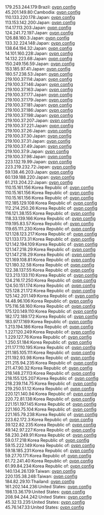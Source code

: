 179.253.244.179:Brazil: [ovpn config](vpn/179_253_244_179.ovpn)  
45.201.149.80:Cambodia: [ovpn config](vpn/45_201_149_80.ovpn)  
110.133.220.178:Japan: [ovpn config](vpn/110_133_220_178.ovpn)  
113.153.142.200:Japan: [ovpn config](vpn/113_153_142_200.ovpn)  
114.17.113.203:Japan: [ovpn config](vpn/114_17_113_203.ovpn)  
124.241.72.197:Japan: [ovpn config](vpn/124_241_72_197.ovpn)  
126.88.160.3:Japan: [ovpn config](vpn/126_88_160_3.ovpn)  
133.32.224.148:Japan: [ovpn config](vpn/133_32_224_148.ovpn)  
138.64.194.32:Japan: [ovpn config](vpn/138_64_194_32.ovpn)  
14.101.160.228:Japan: [ovpn config](vpn/14_101_160_228.ovpn)  
14.132.223.68:Japan: [ovpn config](vpn/14_132_223_68.ovpn)  
150.249.156.59:Japan: [ovpn config](vpn/150_249_156_59.ovpn)  
153.185.97.41:Japan: [ovpn config](vpn/153_185_97_41.ovpn)  
180.57.238.53:Japan: [ovpn config](vpn/180_57_238_53.ovpn)  
219.100.37.114:Japan: [ovpn config](vpn/219_100_37_114.ovpn)  
219.100.37.146:Japan: [ovpn config](vpn/219_100_37_146.ovpn)  
219.100.37.163:Japan: [ovpn config](vpn/219_100_37_163.ovpn)  
219.100.37.177:Japan: [ovpn config](vpn/219_100_37_177.ovpn)  
219.100.37.179:Japan: [ovpn config](vpn/219_100_37_179.ovpn)  
219.100.37.181:Japan: [ovpn config](vpn/219_100_37_181.ovpn)  
219.100.37.186:Japan: [ovpn config](vpn/219_100_37_186.ovpn)  
219.100.37.198:Japan: [ovpn config](vpn/219_100_37_198.ovpn)  
219.100.37.207:Japan: [ovpn config](vpn/219_100_37_207.ovpn)  
219.100.37.221:Japan: [ovpn config](vpn/219_100_37_221.ovpn)  
219.100.37.26:Japan: [ovpn config](vpn/219_100_37_26.ovpn)  
219.100.37.30:Japan: [ovpn config](vpn/219_100_37_30.ovpn)  
219.100.37.31:Japan: [ovpn config](vpn/219_100_37_31.ovpn)  
219.100.37.49:Japan: [ovpn config](vpn/219_100_37_49.ovpn)  
219.100.37.9:Japan: [ovpn config](vpn/219_100_37_9.ovpn)  
219.100.37.98:Japan: [ovpn config](vpn/219_100_37_98.ovpn)  
223.132.19.99:Japan: [ovpn config](vpn/223_132_19_99.ovpn)  
223.219.232.72:Japan: [ovpn config](vpn/223_219_232_72.ovpn)  
59.138.46.203:Japan: [ovpn config](vpn/59_138_46_203.ovpn)  
60.139.188.220:Japan: [ovpn config](vpn/60_139_188_220.ovpn)  
61.213.204.22:Japan: [ovpn config](vpn/61_213_204_22.ovpn)  
110.15.161.156:Korea Republic of: [ovpn config](vpn/110_15_161_156.ovpn)  
110.15.161.156:Korea Republic of: [ovpn config](vpn/110_15_161_156.ovpn)  
110.15.161.156:Korea Republic of: [ovpn config](vpn/110_15_161_156.ovpn)  
112.185.129.108:Korea Republic of: [ovpn config](vpn/112_185_129_108.ovpn)  
112.214.250.26:Korea Republic of: [ovpn config](vpn/112_214_250_26.ovpn)  
116.121.38.155:Korea Republic of: [ovpn config](vpn/116_121_38_155.ovpn)  
118.33.139.166:Korea Republic of: [ovpn config](vpn/118_33_139_166.ovpn)  
119.195.83.57:Korea Republic of: [ovpn config](vpn/119_195_83_57.ovpn)  
119.65.111.230:Korea Republic of: [ovpn config](vpn/119_65_111_230.ovpn)  
121.128.123.217:Korea Republic of: [ovpn config](vpn/121_128_123_217.ovpn)  
121.133.173.31:Korea Republic of: [ovpn config](vpn/121_133_173_31.ovpn)  
121.142.194.109:Korea Republic of: [ovpn config](vpn/121_142_194_109.ovpn)  
121.147.218.29:Korea Republic of: [ovpn config](vpn/121_147_218_29.ovpn)  
121.147.218.29:Korea Republic of: [ovpn config](vpn/121_147_218_29.ovpn)  
121.169.108.81:Korea Republic of: [ovpn config](vpn/121_169_108_81.ovpn)  
121.180.32.58:Korea Republic of: [ovpn config](vpn/121_180_32_58.ovpn)  
122.38.137.55:Korea Republic of: [ovpn config](vpn/122_38_137_55.ovpn)  
123.213.133.110:Korea Republic of: [ovpn config](vpn/123_213_133_110.ovpn)  
124.216.17.250:Korea Republic of: [ovpn config](vpn/124_216_17_250.ovpn)  
124.50.151.174:Korea Republic of: [ovpn config](vpn/124_50_151_174.ovpn)  
125.128.21.172:Korea Republic of: [ovpn config](vpn/125_128_21_172.ovpn)  
125.142.201.149:Korea Republic of: [ovpn config](vpn/125_142_201_149.ovpn)  
14.48.96.106:Korea Republic of: [ovpn config](vpn/14_48_96_106.ovpn)  
175.116.58.160:Korea Republic of: [ovpn config](vpn/175_116_58_160.ovpn)  
175.120.149.110:Korea Republic of: [ovpn config](vpn/175_120_149_110.ovpn)  
182.172.189.172:Korea Republic of: [ovpn config](vpn/182_172_189_172.ovpn)  
183.97.17.169:Korea Republic of: [ovpn config](vpn/183_97_17_169.ovpn)  
1.213.194.186:Korea Republic of: [ovpn config](vpn/1_213_194_186.ovpn)  
1.227.120.249:Korea Republic of: [ovpn config](vpn/1_227_120_249.ovpn)  
1.229.127.76:Korea Republic of: [ovpn config](vpn/1_229_127_76.ovpn)  
1.250.51.184:Korea Republic of: [ovpn config](vpn/1_250_51_184.ovpn)  
211.177.110.195:Korea Republic of: [ovpn config](vpn/211_177_110_195.ovpn)  
211.185.105.111:Korea Republic of: [ovpn config](vpn/211_185_105_111.ovpn)  
211.192.93.98:Korea Republic of: [ovpn config](vpn/211_192_93_98.ovpn)  
211.215.94.235:Korea Republic of: [ovpn config](vpn/211_215_94_235.ovpn)  
211.47.90.32:Korea Republic of: [ovpn config](vpn/211_47_90_32.ovpn)  
218.148.27.113:Korea Republic of: [ovpn config](vpn/218_148_27_113.ovpn)  
218.155.125.207:Korea Republic of: [ovpn config](vpn/218_155_125_207.ovpn)  
218.239.114.75:Korea Republic of: [ovpn config](vpn/218_239_114_75.ovpn)  
219.250.51.12:Korea Republic of: [ovpn config](vpn/219_250_51_12.ovpn)  
220.121.140.94:Korea Republic of: [ovpn config](vpn/220_121_140_94.ovpn)  
220.72.81.138:Korea Republic of: [ovpn config](vpn/220_72_81_138.ovpn)  
221.151.197.145:Korea Republic of: [ovpn config](vpn/221_151_197_145.ovpn)  
221.160.75.104:Korea Republic of: [ovpn config](vpn/221_160_75_104.ovpn)  
221.165.79.238:Korea Republic of: [ovpn config](vpn/221_165_79_238.ovpn)  
223.62.172.3:Korea Republic of: [ovpn config](vpn/223_62_172_3.ovpn)  
39.122.82.235:Korea Republic of: [ovpn config](vpn/39_122_82_235.ovpn)  
49.142.97.227:Korea Republic of: [ovpn config](vpn/49_142_97_227.ovpn)  
58.230.249.91:Korea Republic of: [ovpn config](vpn/58_230_249_91.ovpn)  
59.0.17.218:Korea Republic of: [ovpn config](vpn/59_0_17_218.ovpn)  
59.15.222.149:Korea Republic of: [ovpn config](vpn/59_15_222_149.ovpn)  
59.18.185.231:Korea Republic of: [ovpn config](vpn/59_18_185_231.ovpn)  
59.27.70.171:Korea Republic of: [ovpn config](vpn/59_27_70_171.ovpn)  
61.72.241.40:Korea Republic of: [ovpn config](vpn/61_72_241_40.ovpn)  
61.99.84.234:Korea Republic of: [ovpn config](vpn/61_99_84_234.ovpn)  
140.134.26.139:Taiwan: [ovpn config](vpn/140_134_26_139.ovpn)  
220.135.38.248:Taiwan: [ovpn config](vpn/220_135_38_248.ovpn)  
184.82.29.10:Thailand: [ovpn config](vpn/184_82_29_10.ovpn)  
161.202.144.236:United States: [ovpn config](vpn/161_202_144_236.ovpn)  
198.13.36.179:United States: [ovpn config](vpn/198_13_36_179.ovpn)  
208.94.244.242:United States: [ovpn config](vpn/208_94_244_242.ovpn)  
45.32.13.235:United States: [ovpn config](vpn/45_32_13_235.ovpn)  
45.76.147.33:United States: [ovpn config](vpn/45_76_147_33.ovpn)  

